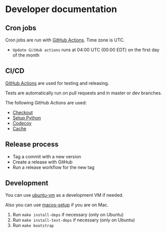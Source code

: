 # Developer documentation

## Cron jobs

Cron jobs are run with [GitHub Actions](https://github.com/features/actions). Time zone is UTC.

- `Update GitHub actions` runs at 04:00 UTC (00:00 EDT) on the first day of the month

## CI/CD

[GitHub Actions](https://github.com/features/actions) are used for testing and releasing.

Tests are automatically run on pull requests and in master or dev branches.

The following GitHub Actions are used:

* [Checkout](https://github.com/marketplace/actions/checkout)
* [Setup Python](https://github.com/marketplace/actions/setup-python)
* [Codecov](https://github.com/marketplace/actions/codecov)
* [Cache](https://github.com/marketplace/actions/cache)

## Release process

* Tag a commit with a new version
* Create a release with GitHub
* Run a release workflow for the new tag

## Development

You can use [ubuntu-vm](https://github.com/desecho/ubuntu-vm) as a development VM if needed.

Also you can use [macos-setup](https://github.com/desecho/macos-setup) if you are on Mac.

1. Run ``make install-deps`` if necessary (only on Ubuntu)
2. Run ``make install-test-deps`` if necessary (only on Ubuntu)
3. Run ``make bootstrap``
